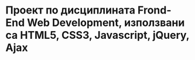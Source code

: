# Проект по дисциплината Frond-End Web Development, използвани са HTML5, CSS3, Javascript, jQuery, Ajax
